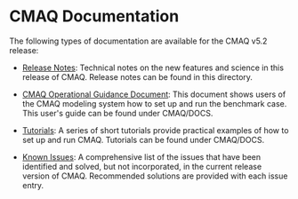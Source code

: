 # CMAQ Documentation

The following types of documentation are available for the CMAQ v5.2 release:

- [Release Notes](Release_Notes/README.md): Technical notes on the new features and science in this release of CMAQ.  Release notes can be found in this directory.

- [CMAQ Operational Guidance Document](../../DOCS/User_Manual/README.md): This document shows users of the CMAQ modeling system how to set up and run the benchmark case. This user's guide can be found under CMAQ/DOCS.

- [Tutorials](../../DOCS/Tutorials/README.md): A series of short tutorials provide practical examples of how to set up and run CMAQ. Tutorials can be found under CMAQ/DOCS.

- [Known Issues](../../DOCS/Known_Issues/README.md): A comprehensive list of the issues that have been identified and solved, but not incorporated, in the current release version of CMAQ. Recommended solutions are provided with each issue entry.  

